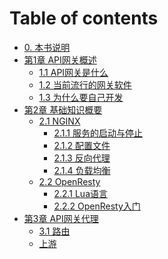 # Table of contents

* [0. 本书说明](README.md)
* [第1章 API网关概述](<README (1).md>)
  * [1.1 API网关是什么](<README (1) (1).md>)
  * [1.2 当前流行的网关软件](di-1-zhang-api-wang-guan-gai-shu/1.2-dang-qian-liu-hang-de-wang-guan-ruan-jian.md)
  * [1.3 为什么要自己开发](di-1-zhang-api-wang-guan-gai-shu/1.3-wei-shi-mo-yao-zi-ji-kai-fa.md)
* [第2章 基础知识概要](di-2-zhang-ji-chu-zhi-shi-gai-yao/README.md)
  * [2.1 NGINX](di-2-zhang-ji-chu-zhi-shi-gai-yao/2.1-nginx/README.md)
    * [2.1.1 服务的启动与停止](di-2-zhang-ji-chu-zhi-shi-gai-yao/2.1-nginx/2.1.1-fu-wu-de-qi-dong-yu-ting-zhi.md)
    * [2.1.2 配置文件](di-2-zhang-ji-chu-zhi-shi-gai-yao/2.1-nginx/2.1.2-pei-zhi-wen-jian.md)
    * [2.1.3 反向代理](di-2-zhang-ji-chu-zhi-shi-gai-yao/2.1-nginx/2.1.3-fan-xiang-dai-li.md)
    * [2.1.4 负载均衡](di-2-zhang-ji-chu-zhi-shi-gai-yao/2.1-nginx/2.1.4-fu-zai-jun-heng.md)
  * [2.2 OpenResty](di-2-zhang-ji-chu-zhi-shi-gai-yao/2.2-openresty/README.md)
    * [2.2.1 Lua语言](di-2-zhang-ji-chu-zhi-shi-gai-yao/2.2-openresty/2.2.1-lua-yu-yan.md)
    * [2.2.2 OpenResty入门](di-2-zhang-ji-chu-zhi-shi-gai-yao/2.2-openresty/2.2.2-openresty-ru-men.md)
* [第3章 API网关代理](di-3-zhang-api-wang-guan-dai-li/README.md)
  * [3.1 路由](di-3-zhang-api-wang-guan-dai-li/3.1-lu-you.md)
  * [上游](di-3-zhang-api-wang-guan-dai-li/shang-you.md)
